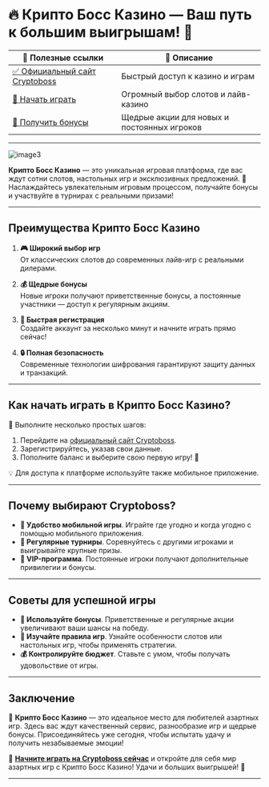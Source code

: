 # 🔥 Крипто Босс Казино — Ваш путь к большим выигрышам! 🎰

| 🔗 Полезные ссылки | 🎯 Описание |  
|---------------------|------------|  
| [✅ Официальный сайт Cryptoboss](https://cryptobossc.online/d847bcfa9) | Быстрый доступ к казино и играм |  
| [🎰 Начать играть](https://cryptobossc.online/d847bcfa9) | Огромный выбор слотов и лайв-казино |  
| [💎 Получить бонусы](https://cryptobossc.online/d847bcfa9) | Щедрые акции для новых и постоянных игроков |  

---
![image3](https://github.com/user-attachments/assets/1a494ec0-49a5-42d6-8a7c-8919885c0d7d)

**Крипто Босс Казино** — это уникальная игровая платформа, где вас ждут сотни слотов, настольных игр и эксклюзивных предложений. 🎉 Наслаждайтесь увлекательным игровым процессом, получайте бонусы и участвуйте в турнирах с реальными призами!  

---

## Преимущества Крипто Босс Казино

1. **🎮 Широкий выбор игр**  
   От классических слотов до современных лайв-игр с реальными дилерами.  

2. **💰 Щедрые бонусы**  
   Новые игроки получают приветственные бонусы, а постоянные участники — доступ к регулярным акциям.  

3. **🚀 Быстрая регистрация**  
   Создайте аккаунт за несколько минут и начните играть прямо сейчас!  

4. **🔒 Полная безопасность**  
   Современные технологии шифрования гарантируют защиту данных и транзакций.  

---

## Как начать играть в Крипто Босс Казино?

📌 Выполните несколько простых шагов:  
1. Перейдите на [официальный сайт Cryptoboss](https://cryptobossc.online/d847bcfa9).  
2. Зарегистрируйтесь, указав свои данные.  
3. Пополните баланс и выберите свою первую игру! 🎉  

💡 Для доступа к платформе используйте также мобильное приложение.  

---

## Почему выбирают Cryptoboss?

- **📱 Удобство мобильной игры**. Играйте где угодно и когда угодно с помощью мобильного приложения.  
- **🎰 Регулярные турниры**. Соревнуйтесь с другими игроками и выигрывайте крупные призы.  
- **💎 VIP-программа**. Постоянные игроки получают дополнительные привилегии и бонусы.  

---

## Советы для успешной игры

- **🎁 Используйте бонусы**. Приветственные и регулярные акции увеличивают ваши шансы на победу.  
- **📘 Изучайте правила игр**. Узнайте особенности слотов или настольных игр, чтобы применять стратегии.  
- **💰 Контролируйте бюджет**. Ставьте с умом, чтобы получать удовольствие от игры.  

---

## Заключение

💎 **Крипто Босс Казино** — это идеальное место для любителей азартных игр. Здесь вас ждут качественный сервис, разнообразие игр и щедрые бонусы. Присоединяйтесь уже сегодня, чтобы испытать удачу и получить незабываемые эмоции!  

🔗 **[Начните играть на Cryptoboss сейчас](https://cryptobossc.online/d847bcfa9)** и откройте для себя мир азартных игр с Крипто Босс Казино! Удачи и больших выигрышей! 🎰  

---


